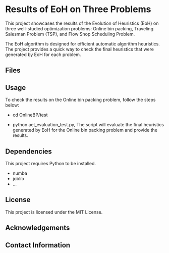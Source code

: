 # Results of EoH on Three Problems

This project showcases the results of the Evolution of Heuristics (EoH) on three well-studied optimization problems: Online bin packing, Traveling Salesman Problem (TSP), and Flow Shop Scheduling Problem.

The EoH algorithm is designed for efficient automatic algorithm heuristics. The project provides a quick way to check the final heuristics that were generated by EoH for each problem.

## Files

## Usage

To check the results on the Online bin packing problem, follow the steps below:

+ cd OnlineBP/test

+ python ael_evaluation_test.py, The script will evaluate the final heuristics generated by EoH for the Online bin packing problem and provide the results.

  

## Dependencies

This project requires Python to be installed. 
+ numba
+ joblib
+ ...

## License

This project is licensed under the MIT License.

## Acknowledgements


## Contact Information

